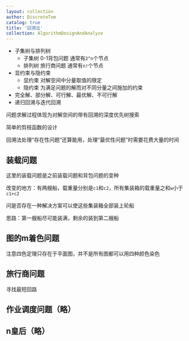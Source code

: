 ```yaml
---
layout: collection
author: DiscreteTom
catalog: true
title: '回溯法'
collection: AlgorithmDesignAndAnalyze
---
```


- 子集树与排列树
	- 子集树 0-1背包问题 通常有`2^n`个节点
	- 排列树 旅行商问题 通常有`n!`个节点
- 显约束与隐约束
	- 显约束 对解空间中分量取值的限定
	- 隐约束 为满足问题的解而对不同分量之间施加的约束
- 完全解、部分解、可行解、最优解、不可行解
- 递归回溯与迭代回溯

问题求解过程体现为对解空间的带有回溯的深度优先树搜索

简单的剪枝函数的设计

回溯法处理“存在性问题”还算能用，处理“最优性问题”时需要花费大量的时间

## 装载问题

这里的装载问题是之前装载问题和背包问题的变种

改变的地方：有两艘船，载重量分别是`c1`和`c2`，所有集装箱的载重量之和`w`小于`c1+c2`

问是否存在一种解决方案可以使这些集装箱全部装上轮船

思路：第一艘船尽可能装满，剩余的装到第二艘船

## 图的m着色问题

注意四色定理只存在于平面图，并不是所有图都可以用四种颜色染色

## 旅行商问题

寻找最短回路

## 作业调度问题（略）

## n皇后（略）

